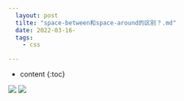 ```yaml
---
  layout: post
  tilte: "space-between和space-around的区别？.md"
  date: 2022-03-16-
  tags: 
    - css

---
```



* content
{:toc}


![](https://upload-images.jianshu.io/upload_images/15312191-5bec8d6dbbba5744.png?imageMogr2/auto-orient/strip%7CimageView2/2/w/1240)
![](https://upload-images.jianshu.io/upload_images/15312191-5fc3f26913c82050.png?imageMogr2/auto-orient/strip%7CimageView2/2/w/1240)
